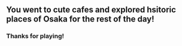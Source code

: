 ## You went to cute cafes and explored hsitoric places of Osaka for the rest of the day!
### Thanks for playing!